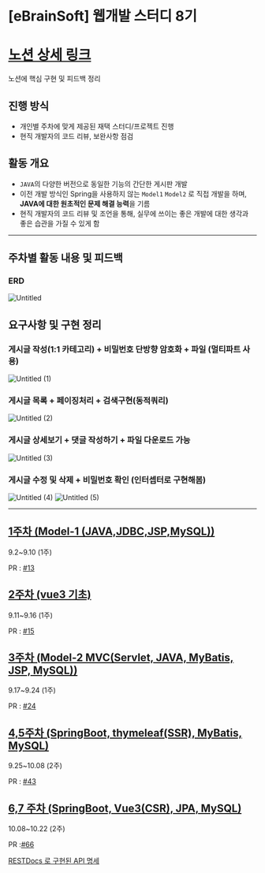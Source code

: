 # [eBrainSoft] 웹개발 스터디 8기

# [노션 상세 링크](https://invincible-sesame-584.notion.site/EBrainSoft-8-a0632661023942e78d9cdb159a20581b)
노션에 핵심 구현 및 피드백 정리

## 진행 방식

- 개인별 주차에 맞게 제공된 재택 스터디/프로젝트 진행
- 현직 개발자의 코드 리뷰, 보완사항 점검

## 활동 개요

- `JAVA`의 다양한 버전으로 동일한 기능의 간단한 게시판 개발
- 이전 개발 방식인 Spring을 사용하지 않는 `Model1` `Model2` 로 직접 개발을 하며, **JAVA에 대한 원초적인 문제 해결 능력**을 기름
- 현직 개발자의 코드 리뷰 및 조언을 통해, 실무에 쓰이는 좋은 개발에 대한 생각과 좋은 습관을 가질 수 있게 함

---
## 주차별 활동 내용 및 피드백
### ERD

![Untitled](https://github.com/kawkmin/eBrainSoft_Assignments/assets/86940335/03ecc789-576f-4106-ba43-2ed0f954096b)



## 요구사항 및 구현 정리

### 게시글 작성(1:1 카테고리) + 비밀번호 단방향 암호화 + 파일 (멀티파트 사용)

![Untitled (1)](https://github.com/kawkmin/eBrainSoft_Assignments/assets/86940335/e80b27a3-8d7a-48e2-8c18-7c43cf6ea05b)


### **게시글 목록 + 페이징처리 + 검색구현(동적쿼리)**

![Untitled (2)](https://github.com/kawkmin/eBrainSoft_Assignments/assets/86940335/d01283da-8870-4cfe-aa34-acff0887dc9a)


### **게시글 상세보기 + 댓글 작성하기 + 파일 다운로드 가능**

![Untitled (3)](https://github.com/kawkmin/eBrainSoft_Assignments/assets/86940335/97e4ebe3-8063-4a7b-b2e8-8801ea9216e1)


### 게시글 수정 및 삭제 + 비밀번호 확인 (인터셉터로 구현해봄)

![Untitled (4)](https://github.com/kawkmin/eBrainSoft_Assignments/assets/86940335/0691dc5a-9359-4905-bd2d-e961ac51f349)
![Untitled (5)](https://github.com/kawkmin/eBrainSoft_Assignments/assets/86940335/6c626f69-572d-4146-8a29-9dcc0d88c12d)


--- 

## [1주차 (Model-1 (JAVA,JDBC,JSP,MySQL))](https://github.com/kawkmin/eBrainSoft_Assignments/tree/4_week/eb-study-templates-1week)
9.2~9.10 (1주)

PR : [#13](https://github.com/kawkmin/eBrainSoft_Assignments/pull/13)

## [2주차 (vue3 기초)](https://github.com/kawkmin/eBrainSoft_Assignments/tree/4_week/eb-study-templates-plusweek)
9.11~9.16 (1주)

PR : [#15](https://github.com/kawkmin/eBrainSoft_Assignments/pull/15)

## [3주차 (Model-2 MVC(Servlet, JAVA, MyBatis, JSP, MySQL)) ](https://github.com/kawkmin/eBrainSoft_Assignments/tree/4_week/eb-study-templates-2week)
9.17~9.24 (1주)

PR : [#24](https://github.com/kawkmin/eBrainSoft_Assignments/pull/24)

## [4,5주차 (SpringBoot, thymeleaf(SSR), MyBatis, MySQL) ](https://github.com/kawkmin/eBrainSoft_Assignments/tree/4_week/eb-study-templates-3week)
9.25~10.08 (2주)

PR : [#43](https://github.com/kawkmin/eBrainSoft_Assignments/pull/43)

## [6,7 주차 (SpringBoot, Vue3(CSR), JPA, MySQL)](https://github.com/kawkmin/eBrainSoft_Assignments/tree/4_week/eb-study-templates-4week-backend)
10.08~10.22 (2주)

PR :[#66](https://github.com/kawkmin/eBrainSoft_Assignments/pull/66)

[RESTDocs 로 구현된 API 명세](https://kawkmin.github.io/eBrainSoft_Assignments/eb-study-templates-4week-backend/src/main/resources/static/index.html)
